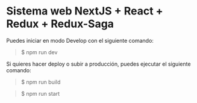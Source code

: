 # Sistema web NextJS + React + Redux + Redux-Saga

Puedes iniciar en modo Develop con el siguiente comando:

> $ npm run dev

Si quieres hacer deploy o subir a producción, puedes ejecutar el siguiente comando: 

> $ npm run build

> $ npm run start
